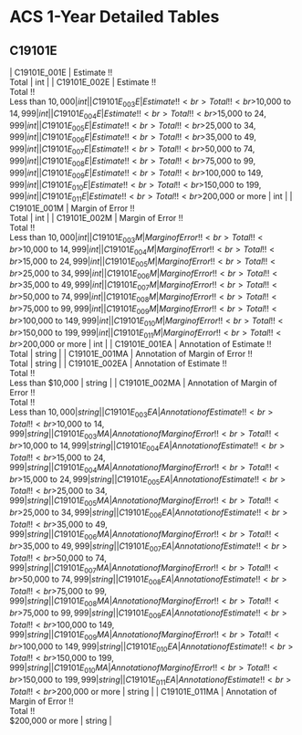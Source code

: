 # ACS 1-Year Detailed Tables

## C19101E

| C19101E_001E | Estimate !!<br>Total | int |
| C19101E_002E | Estimate !!<br>Total !!<br>Less than $10,000 | int |
| C19101E_003E | Estimate !!<br>Total !!<br>$10,000 to $14,999 | int |
| C19101E_004E | Estimate !!<br>Total !!<br>$15,000 to $24,999 | int |
| C19101E_005E | Estimate !!<br>Total !!<br>$25,000 to $34,999 | int |
| C19101E_006E | Estimate !!<br>Total !!<br>$35,000 to $49,999 | int |
| C19101E_007E | Estimate !!<br>Total !!<br>$50,000 to $74,999 | int |
| C19101E_008E | Estimate !!<br>Total !!<br>$75,000 to $99,999 | int |
| C19101E_009E | Estimate !!<br>Total !!<br>$100,000 to $149,999 | int |
| C19101E_010E | Estimate !!<br>Total !!<br>$150,000 to $199,999 | int |
| C19101E_011E | Estimate !!<br>Total !!<br>$200,000 or more | int |
| C19101E_001M | Margin of Error !!<br>Total | int |
| C19101E_002M | Margin of Error !!<br>Total !!<br>Less than $10,000 | int |
| C19101E_003M | Margin of Error !!<br>Total !!<br>$10,000 to $14,999 | int |
| C19101E_004M | Margin of Error !!<br>Total !!<br>$15,000 to $24,999 | int |
| C19101E_005M | Margin of Error !!<br>Total !!<br>$25,000 to $34,999 | int |
| C19101E_006M | Margin of Error !!<br>Total !!<br>$35,000 to $49,999 | int |
| C19101E_007M | Margin of Error !!<br>Total !!<br>$50,000 to $74,999 | int |
| C19101E_008M | Margin of Error !!<br>Total !!<br>$75,000 to $99,999 | int |
| C19101E_009M | Margin of Error !!<br>Total !!<br>$100,000 to $149,999 | int |
| C19101E_010M | Margin of Error !!<br>Total !!<br>$150,000 to $199,999 | int |
| C19101E_011M | Margin of Error !!<br>Total !!<br>$200,000 or more | int |
| C19101E_001EA | Annotation of Estimate !!<br>Total | string |
| C19101E_001MA | Annotation of Margin of Error !!<br>Total | string |
| C19101E_002EA | Annotation of Estimate !!<br>Total !!<br>Less than $10,000 | string |
| C19101E_002MA | Annotation of Margin of Error !!<br>Total !!<br>Less than $10,000 | string |
| C19101E_003EA | Annotation of Estimate !!<br>Total !!<br>$10,000 to $14,999 | string |
| C19101E_003MA | Annotation of Margin of Error !!<br>Total !!<br>$10,000 to $14,999 | string |
| C19101E_004EA | Annotation of Estimate !!<br>Total !!<br>$15,000 to $24,999 | string |
| C19101E_004MA | Annotation of Margin of Error !!<br>Total !!<br>$15,000 to $24,999 | string |
| C19101E_005EA | Annotation of Estimate !!<br>Total !!<br>$25,000 to $34,999 | string |
| C19101E_005MA | Annotation of Margin of Error !!<br>Total !!<br>$25,000 to $34,999 | string |
| C19101E_006EA | Annotation of Estimate !!<br>Total !!<br>$35,000 to $49,999 | string |
| C19101E_006MA | Annotation of Margin of Error !!<br>Total !!<br>$35,000 to $49,999 | string |
| C19101E_007EA | Annotation of Estimate !!<br>Total !!<br>$50,000 to $74,999 | string |
| C19101E_007MA | Annotation of Margin of Error !!<br>Total !!<br>$50,000 to $74,999 | string |
| C19101E_008EA | Annotation of Estimate !!<br>Total !!<br>$75,000 to $99,999 | string |
| C19101E_008MA | Annotation of Margin of Error !!<br>Total !!<br>$75,000 to $99,999 | string |
| C19101E_009EA | Annotation of Estimate !!<br>Total !!<br>$100,000 to $149,999 | string |
| C19101E_009MA | Annotation of Margin of Error !!<br>Total !!<br>$100,000 to $149,999 | string |
| C19101E_010EA | Annotation of Estimate !!<br>Total !!<br>$150,000 to $199,999 | string |
| C19101E_010MA | Annotation of Margin of Error !!<br>Total !!<br>$150,000 to $199,999 | string |
| C19101E_011EA | Annotation of Estimate !!<br>Total !!<br>$200,000 or more | string |
| C19101E_011MA | Annotation of Margin of Error !!<br>Total !!<br>$200,000 or more | string |

